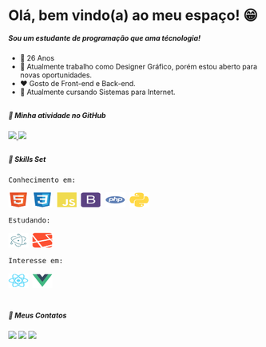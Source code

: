 # Olá, bem vindo(a) ao meu espaço! 😁

##### Sou um estudante de programação que ama técnologia!

- 🎂 26 Anos
- 💼 Atualmente trabalho como Designer Gráfico, porém estou aberto para novas oportunidades.
- ❤️ Gosto de Front-end e Back-end.
- 📖 Atualmente cursando Sistemas para Internet.

<div>

##

##### 🤖 Minha atividade no GitHub

<div style="display: inline_block;">
  <a href="https://github.com/heloriel">
  <img height="160em" src="https://github-readme-stats.vercel.app/api?username=heloriel&show_icons=true&theme=gotham&include_all_commits=true&count_private=true"/>
  <img height="160em" src="https://github-readme-stats.vercel.app/api/top-langs/?username=heloriel&layout=compact&langs_count=7&theme=gotham"/>
 </a>
</div>
 
 ##
  
  ##### 🧠 Skills Set 
 
 <kbd align="center">
      <kbd>Conhecimento em:</kbd>
      <br />
      <br />
      <img align="center" title="HTML5" alt="HTML" height="30" width="40" src="https://raw.githubusercontent.com/devicons/devicon/master/icons/html5/html5-original.svg">
      <img align="center"  title="CSS3" alt="CSS" height="30" width="40" src="https://raw.githubusercontent.com/devicons/devicon/master/icons/css3/css3-original.svg">
      <img align="center"  title="Javascript" alt="Js" height="30" width="40" src="https://raw.githubusercontent.com/devicons/devicon/master/icons/javascript/javascript-plain.svg">
      <img align="center" title="Bootstrap" alt="Bootstrap" height="30" width="40" src="https://raw.githubusercontent.com/devicons/devicon/master/icons/bootstrap/bootstrap-plain.svg">
      <img align="center" title="PHP" alt="PHP" height="30" width="40" src="https://raw.githubusercontent.com/devicons/devicon/master/icons/php/php-plain.svg">
      <img align="center" title="Python" alt="Python" height="30" width="40" src="https://raw.githubusercontent.com/devicons/devicon/master/icons/python/python-plain.svg">
<br />
<br /> 
</kbd>
<kbd align="center">
<kbd>Estudando:</kbd>
 <br />
 <br />
      <img align="center" title="ElectronJS" alt="ElectronJS" height="30" width="40" src="https://raw.githubusercontent.com/devicons/devicon/master/icons/electron/electron-original.svg">
      <img align="center" title="Laravel 8" alt="Laravel 8" height="30" width="40" src="https://raw.githubusercontent.com/devicons/devicon/master/icons/laravel/laravel-plain.svg">
 <br />
 <br />
</kbd> 
<kbd align="center">
<kbd>Interesse em:</kbd> 
     <br />
     <br />
      <img align="center" title="React" alt="React" height="30" width="40" src="https://raw.githubusercontent.com/devicons/devicon/master/icons/react/react-original.svg">
      <img align="center" title="VueJS" alt="VueJS" height="30" width="40" src="https://raw.githubusercontent.com/devicons/devicon/master/icons/vuejs/vuejs-original.svg">        <br />
 <br />
 </kbd>
 
 ##
 
  ##### 💬 Meus Contatos 
  
  <div>
    <a href="https://www.linkedin.com/in/matheus-andrade-ba2b16226/" target="_blank"><img src="https://img.shields.io/badge/-LinkedIn-%230077B5?style=for-the-badge&logo=linkedin&logoColor=white" target="_blank"></a>
     <a href = "mailto:andradematheus.dev@gmail.com"><img src="https://img.shields.io/badge/-Gmail-%23333?style=for-the-badge&logo=gmail&logoColor=white" target="_blank"></a>
 <a href="https://discord.gg/BYZ8pET" target="_blank"><img src="https://img.shields.io/badge/Discord-7289DA?style=for-the-badge&logo=discord&logoColor=white" target="_blank"></a> 
 </div>
